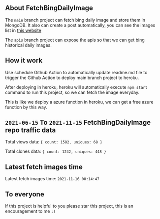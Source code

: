 ## About FetchBingDailyImage

The `main` branch project can fetch bing daily image and store them in MongoDB.
It also can create a post automatically, you can see the images list in [this website](https://oursalbum.netlify.app)

The `apis` branch project can expose the apis so that we can get bing historical daily images.

## How it work

Use schedule Github Action to automatically update readme.md file to trigger the Github Action to deploy main branch project to heroku.

After deploying in heroku, heroku will automatically execute `npm start` command to run this project, so we can fetch the image everyday.

This is like we deploy a azure function in heroku, we can get a free azure function by this way.

## `2021-06-15` To `2021-11-15` FetchBingDailyImage repo traffic data

Total views data: `{ count: 1582, uniques: 68 }`

Total clones data: `{ count: 1242, uniques: 448 }`

## Latest fetch images time

Latest fetch images time: `2021-11-16 08:14:47`

## To everyone

If this project is helpful to you please star this project, this is an encouragement to me `:)`



